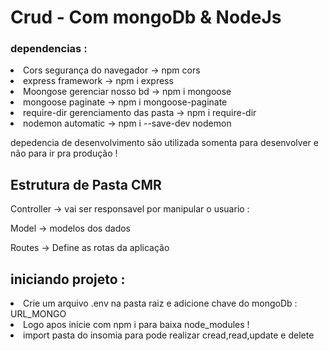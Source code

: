 <h1> Crud - Com mongoDb  & NodeJs </h1>

<h3> dependencias : </h3>

<li>Cors  segurança do navegador ->  npm cors
<li> express  framework -> npm i express
<li> Moongose gerenciar nosso bd -> npm i mongoose
<li> mongoose paginate -> npm i mongoose-paginate
<li>require-dir gerenciamento das pasta -> npm i require-dir
<li>nodemon automatic -> npm i --save-dev  nodemon

<p> depedencia de desenvolvimento são utilizada somenta para desenvolver e não para ir pra produção ! </p>

<h2> Estrutura de Pasta  CMR</h2>

<p>
 Controller -> vai ser responsavel por manipular o usuario :
</p>
<p>
 Model -> modelos dos dados
</p>
<p>
 Routes -> Define as rotas da aplicação
</p>
<h2> iniciando projeto : </h2>

<li> Crie um arquivo .env na pasta raiz e adicione chave do mongoDb :
URL_MONGO </li>

<li> Logo apos inicie com npm i para baixa node_modules !</li>
<li> import pasta do insomia para pode realizar cread,read,update e delete </>
